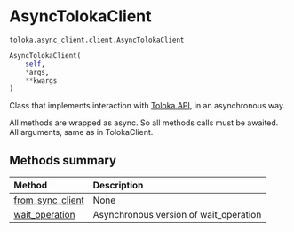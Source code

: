# AsyncTolokaClient
`toloka.async_client.client.AsyncTolokaClient`

```python
AsyncTolokaClient(
    self,
    *args,
    **kwargs
)
```

Class that implements interaction with [Toloka API](https://toloka.ai/docs/api/concepts/about.html), in an asynchronous way.


All methods are wrapped as async. So all methods calls must be awaited.
All arguments, same as in TolokaClient.

## Methods summary

| Method | Description |
| :------| :-----------|
[from_sync_client](toloka.async_client.client.AsyncTolokaClient.from_sync_client.md)| None
[wait_operation](toloka.async_client.client.AsyncTolokaClient.wait_operation.md)| Asynchronous version of wait_operation
